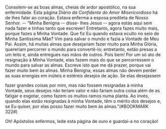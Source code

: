 
Consolem-se as boas almas, cheias de ardor apostólico, na sua enfermidade. Esta página *Diário da Confidente do Amor Misericordioso* há de lhes falar ao coração. Estava enferma a esposa predileta de Nosso Senhor. -- "Minha Benigna -- disse- lhes Jesus -- agora estás aqui sem nada fazer e tinhas tanto que escrever! Entretanto, agora fazes muito mais, porque fazes a Minha Vontade. Que fiz Eu quando estava oculto no seio de Minha Santíssima Mãe? Vim para salvar o mundo e fazia a Vontade de Meu Pai. Assim, há muitas almas que desejariam fazer muito para Minha Glória, quereriam percorrer o mundo para convertê-lo; entretanto, estão presas a um leito e, ainda entregues nas mãos de outros. Pois bem! Por um só ato de resignação à Minha Vontade, elas fazem mais do que se percorressem o mundo para salvar as almas. Escreve isto que me dá prazer, porque vai fazer muito bem às almas. Minha Benigna, essas almas não devem perder as suas energias em inúteis e estéreis desejos de ação. Se elas desejassem

fazer grandes coisas por mim, mas não fossem resignadas à minha Vontade, seus desejos não teriam valor e não fariam outra coisa além de as fatigar e esgotar, como fazem os muitos ramos numa planta. Ao invés, quando elas estão resignadas à minha Vontade, têm o mérito dos desejos e, se Eu quiser, por elas posso fazer muito bem às almas."(#BOOKMARK 322#)

Oh! Apóstolos enfermos, lede esta página de ouro e guardai-a no coração!

